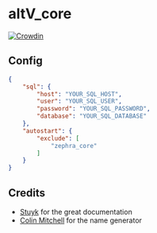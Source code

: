 # altV_core
[![Crowdin](https://badges.crowdin.net/zephra-altv/localized.svg)](https://crowdin.com/project/zephra-altv)

## Config
```json
{
    "sql": {
        "host": "YOUR_SQL_HOST",
        "user": "YOUR_SQL_USER",
        "password": "YOUR_SQL_PASSWORD",
        "database": "YOUR_SQL_DATABASE"
    },
    "autostart": {
        "exclude": [
            "zephra_core"
        ]
    }
}
```

## Credits
* [Stuyk](https://github.com/Stuyk) for the great documentation
* [Colin Mitchell](https://muffinlabs.com) for the name generator
